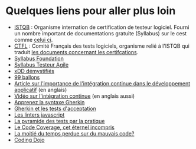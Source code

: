 # Quelques liens pour aller plus loin

* [ISTQB](https://www.istqb.org) : Organisme internation de certification de testeur logiciel. Fourni un nombre important de documentations gratuite (Syllabus) sur le cest comme [celui ci](https://www.istqb.org/downloads/send/51-ctfl2018/208-ctfl-2018-syllabus.html).
* [CTFL](http://www.cftl.fr/) : Comité Français des tests logiciels, organisme relié à l'ISTQB  qui traduit [les documents concernant les certifcations](http://www.cftl.fr/tests-logiciels/documents-associes-certifications/).
* [Syllabus Foundation](http://www.cftl.fr/wp-content/uploads/2015/03/ISTQB-FL-Syll-2011-Released_FR.pdf)
* [Syllabus Testeur Agile](http://www.cftl.fr/wp-content/uploads/2016/09/FND-Agile-Syllabus_GA_Candidate_FR-1-2.pdf)
* [xDD démystifiés](http://www.cftl.fr/wp-content/uploads/2018/04/JFTL-2018-Gratter-D%C3%A9d%C3%A9-ou-les-xDD-d%C3%A9mystifi%C3%A9s.pdf)
* [99 ballons](http://coach-agile.com/99-ballons/)
* [Article sur l'importance de l'intégration continue dans le développement applicatif](https://blog.getty.io/importance-of-continuous-integration-on-software-development-30ab74c61c1) (en anglais)
* [Vidéo sur l'intégration continue](https://www.youtube.com/watch?v=ymPOI4gWQFY) (en anglais aussi)
* [Apprenez la syntaxe Gherkin](http://blog.thiga.fr/product-management/bdd-gherkin-pour-ecrire-vos-user-stories/)
* [Gherkin et les tests d'acceptation](https://connect.adfab.fr/dev/gherkin-et-les-tests-dacceptation)
* [Les linters javascript](https://www.sodifrance.fr/blog/les-linters-javascript/)
* [La pyramide des tests par la pratique](https://blog.octo.com/la-pyramide-des-tests-par-la-pratique-1-5/)
* [Le Code Coverage, cet éternel incompris](https://damien.pobel.fr/post/code-coverage-taux-couverture-tests/)
* [La moitié du temps perdue sur du mauvais code?](https://www.zdnet.fr/actualites/la-moitie-du-temps-des-developpeurs-perdue-sur-du-mauvais-code-39873625.htm)
* [Coding Dojo](http://iblasquez.github.io/presentation_TDD_CodingDojo/#1)